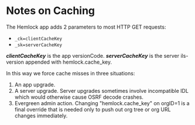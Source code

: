 # Notes on Caching

The Hemlock app adds 2 parameters to most HTTP GET requests:
* `_ck=clientCacheKey`
* `_sk=serverCacheKey`

***clientCacheKey*** is the app versionCode.
***serverCacheKey*** is the server ils-version appended with hemlock.cache_key.

In this way we force cache misses in three situations:
1. An app upgrade.
2. A server upgrade.  Server upgrades sometimes involve incompatible IDL which would otherwise cause OSRF decode crashes.
3. Evergreen admin action.  Changing "hemlock.cache_key" on orgID=1 is a final override that is needed only to push out org tree or org URL changes immediately.
